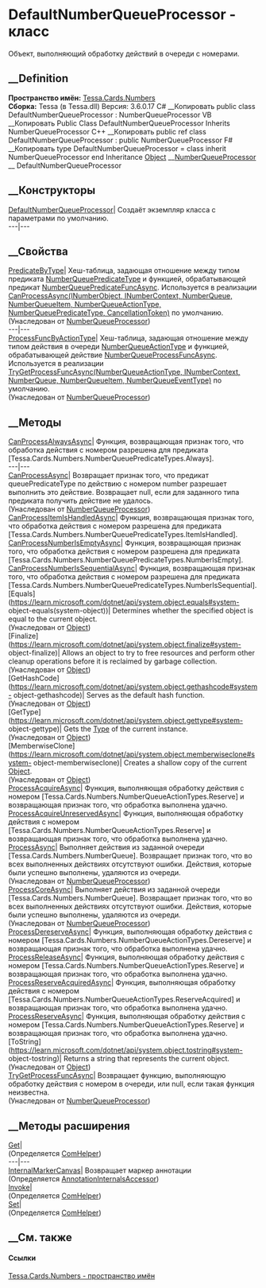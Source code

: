 # DefaultNumberQueueProcessor - класс
Объект, выполняющий обработку действий в очереди с номерами.
## __Definition
 **Пространство имён:** [Tessa.Cards.Numbers](N_Tessa_Cards_Numbers.htm)  
 **Сборка:** Tessa (в Tessa.dll) Версия: 3.6.0.17
C# __Копировать
     public class DefaultNumberQueueProcessor : NumberQueueProcessor
VB __Копировать
     Public Class DefaultNumberQueueProcessor
    	Inherits NumberQueueProcessor
C++ __Копировать
     public ref class DefaultNumberQueueProcessor : public NumberQueueProcessor
F# __Копировать
     type DefaultNumberQueueProcessor = 
        class
            inherit NumberQueueProcessor
        end
Inheritance
    [Object](https://learn.microsoft.com/dotnet/api/system.object) __[NumberQueueProcessor](T_Tessa_Cards_Numbers_NumberQueueProcessor.htm) __ DefaultNumberQueueProcessor
##  __Конструкторы
[DefaultNumberQueueProcessor](M_Tessa_Cards_Numbers_DefaultNumberQueueProcessor__ctor.htm)|
Создаёт экземпляр класса с параметрами по умолчанию.  
---|---  
##  __Свойства
[PredicateByType](P_Tessa_Cards_Numbers_NumberQueueProcessor_PredicateByType.htm)|
Хеш-таблица, задающая отношение между типом предиката
[NumberQueuePredicateType](T_Tessa_Cards_Numbers_NumberQueuePredicateType.htm)
и функцией, обрабатывающей предикат
[NumberQueuePredicateFuncAsync](T_Tessa_Cards_Numbers_NumberQueuePredicateFuncAsync.htm).
Используется в реализации [CanProcessAsync(INumberObject, INumberContext,
NumberQueue, NumberQueueItem, NumberQueueActionType, NumberQueuePredicateType,
CancellationToken)](M_Tessa_Cards_Numbers_NumberQueueProcessor_CanProcessAsync.htm)
по умолчанию.  
(Унаследован от
[NumberQueueProcessor](T_Tessa_Cards_Numbers_NumberQueueProcessor.htm))  
---|---  
[ProcessFuncByActionType](P_Tessa_Cards_Numbers_NumberQueueProcessor_ProcessFuncByActionType.htm)|
Хеш-таблица, задающая отношение между типом действия в очереди
[NumberQueueActionType](T_Tessa_Cards_Numbers_NumberQueueActionType.htm) и
функцией, обрабатывающей действие
[NumberQueueProcessFuncAsync](T_Tessa_Cards_Numbers_NumberQueueProcessFuncAsync.htm).
Используется в реализации [TryGetProcessFuncAsync(NumberQueueActionType,
INumberContext, NumberQueue, NumberQueueItem,
NumberQueueEventType)](M_Tessa_Cards_Numbers_NumberQueueProcessor_TryGetProcessFuncAsync.htm)
по умолчанию.  
(Унаследован от
[NumberQueueProcessor](T_Tessa_Cards_Numbers_NumberQueueProcessor.htm))  
##  __Методы
[CanProcessAlwaysAsync](M_Tessa_Cards_Numbers_DefaultNumberQueueProcessor_CanProcessAlwaysAsync.htm)|
Функция, возвращающая признак того, что обработка действия с номером разрешена
для предиката [Tessa.Cards.Numbers.NumberQueuePredicateTypes.Always].  
---|---  
[CanProcessAsync](M_Tessa_Cards_Numbers_NumberQueueProcessor_CanProcessAsync.htm)|
Возвращает признак того, что предикат queuePredicateType по действию с номером
number разрешает выполнить это действие. Возвращает null, если для заданного
типа предиката получить действие не удалось.  
(Унаследован от
[NumberQueueProcessor](T_Tessa_Cards_Numbers_NumberQueueProcessor.htm))  
[CanProcessItemIsHandledAsync](M_Tessa_Cards_Numbers_DefaultNumberQueueProcessor_CanProcessItemIsHandledAsync.htm)|
Функция, возвращающая признак того, что обработка действия с номером разрешена
для предиката [Tessa.Cards.Numbers.NumberQueuePredicateTypes.ItemIsHandled].  
[CanProcessNumberIsEmptyAsync](M_Tessa_Cards_Numbers_DefaultNumberQueueProcessor_CanProcessNumberIsEmptyAsync.htm)|
Функция, возвращающая признак того, что обработка действия с номером разрешена
для предиката [Tessa.Cards.Numbers.NumberQueuePredicateTypes.NumberIsEmpty].  
[CanProcessNumberIsSequentialAsync](M_Tessa_Cards_Numbers_DefaultNumberQueueProcessor_CanProcessNumberIsSequentialAsync.htm)|
Функция, возвращающая признак того, что обработка действия с номером разрешена
для предиката
[Tessa.Cards.Numbers.NumberQueuePredicateTypes.NumberIsSequential].  
[Equals](https://learn.microsoft.com/dotnet/api/system.object.equals#system-
object-equals\(system-object\))| Determines whether the specified object is
equal to the current object.  
(Унаследован от
[Object](https://learn.microsoft.com/dotnet/api/system.object))  
[Finalize](https://learn.microsoft.com/dotnet/api/system.object.finalize#system-
object-finalize)| Allows an object to try to free resources and perform other
cleanup operations before it is reclaimed by garbage collection.  
(Унаследован от
[Object](https://learn.microsoft.com/dotnet/api/system.object))  
[GetHashCode](https://learn.microsoft.com/dotnet/api/system.object.gethashcode#system-
object-gethashcode)| Serves as the default hash function.  
(Унаследован от
[Object](https://learn.microsoft.com/dotnet/api/system.object))  
[GetType](https://learn.microsoft.com/dotnet/api/system.object.gettype#system-
object-gettype)| Gets the
[Type](https://learn.microsoft.com/dotnet/api/system.type) of the current
instance.  
(Унаследован от
[Object](https://learn.microsoft.com/dotnet/api/system.object))  
[MemberwiseClone](https://learn.microsoft.com/dotnet/api/system.object.memberwiseclone#system-
object-memberwiseclone)| Creates a shallow copy of the current
[Object](https://learn.microsoft.com/dotnet/api/system.object).  
(Унаследован от
[Object](https://learn.microsoft.com/dotnet/api/system.object))  
[ProcessAcquireAsync](M_Tessa_Cards_Numbers_DefaultNumberQueueProcessor_ProcessAcquireAsync.htm)|
Функция, выполняющая обработку действия с номером
[Tessa.Cards.Numbers.NumberQueueActionTypes.Reserve] и возвращающая признак
того, что обработка выполнена удачно.  
[ProcessAcquireUnreservedAsync](M_Tessa_Cards_Numbers_DefaultNumberQueueProcessor_ProcessAcquireUnreservedAsync.htm)|
Функция, выполняющая обработку действия с номером
[Tessa.Cards.Numbers.NumberQueueActionTypes.Reserve] и возвращающая признак
того, что обработка выполнена удачно.  
[ProcessAsync](M_Tessa_Cards_Numbers_NumberQueueProcessor_ProcessAsync.htm)|
Выполняет действия из заданной очереди [Tessa.Cards.Numbers.NumberQueue].
Возвращает признак того, что во всех выполненных действиях отсутствуют ошибки.
Действия, которые были успешно выполнены, удаляются из очереди.  
(Унаследован от
[NumberQueueProcessor](T_Tessa_Cards_Numbers_NumberQueueProcessor.htm))  
[ProcessCoreAsync](M_Tessa_Cards_Numbers_NumberQueueProcessor_ProcessCoreAsync.htm)|
Выполняет действия из заданной очереди [Tessa.Cards.Numbers.NumberQueue].
Возвращает признак того, что во всех выполненных действиях отсутствуют ошибки.
Действия, которые были успешно выполнены, удаляются из очереди.  
(Унаследован от
[NumberQueueProcessor](T_Tessa_Cards_Numbers_NumberQueueProcessor.htm))  
[ProcessDereserveAsync](M_Tessa_Cards_Numbers_DefaultNumberQueueProcessor_ProcessDereserveAsync.htm)|
Функция, выполняющая обработку действия с номером
[Tessa.Cards.Numbers.NumberQueueActionTypes.Dereserve] и возвращающая признак
того, что обработка выполнена удачно.  
[ProcessReleaseAsync](M_Tessa_Cards_Numbers_DefaultNumberQueueProcessor_ProcessReleaseAsync.htm)|
Функция, выполняющая обработку действия с номером
[Tessa.Cards.Numbers.NumberQueueActionTypes.Reserve] и возвращающая признак
того, что обработка выполнена удачно.  
[ProcessReserveAcquiredAsync](M_Tessa_Cards_Numbers_DefaultNumberQueueProcessor_ProcessReserveAcquiredAsync.htm)|
Функция, выполняющая обработку действия с номером
[Tessa.Cards.Numbers.NumberQueueActionTypes.ReserveAcquired] и возвращающая
признак того, что обработка выполнена удачно.  
[ProcessReserveAsync](M_Tessa_Cards_Numbers_DefaultNumberQueueProcessor_ProcessReserveAsync.htm)|
Функция, выполняющая обработку действия с номером
[Tessa.Cards.Numbers.NumberQueueActionTypes.Reserve] и возвращающая признак
того, что обработка выполнена удачно.  
[ToString](https://learn.microsoft.com/dotnet/api/system.object.tostring#system-
object-tostring)| Returns a string that represents the current object.  
(Унаследован от
[Object](https://learn.microsoft.com/dotnet/api/system.object))  
[TryGetProcessFuncAsync](M_Tessa_Cards_Numbers_NumberQueueProcessor_TryGetProcessFuncAsync.htm)|
Возвращает функцию, выполняющую обработку действия с номером в очереди, или
null, если такая функция неизвестна.  
(Унаследован от
[NumberQueueProcessor](T_Tessa_Cards_Numbers_NumberQueueProcessor.htm))  
##  __Методы расширения
[Get](M_Tessa_Extensions_Default_Client_EDS_ComHelper_Get.htm)|  
(Определяется
[ComHelper](T_Tessa_Extensions_Default_Client_EDS_ComHelper.htm))  
---|---  
[InternalMarkerCanvas](M_Tessa_UI_Views_Charting_Annotations_AnnotationInternalsAccessor_InternalMarkerCanvas.htm)|
Возвращает маркер аннотации  
(Определяется
[AnnotationInternalsAccessor](T_Tessa_UI_Views_Charting_Annotations_AnnotationInternalsAccessor.htm))  
[Invoke](M_Tessa_Extensions_Default_Client_EDS_ComHelper_Invoke.htm)|  
(Определяется
[ComHelper](T_Tessa_Extensions_Default_Client_EDS_ComHelper.htm))  
[Set](M_Tessa_Extensions_Default_Client_EDS_ComHelper_Set.htm)|  
(Определяется
[ComHelper](T_Tessa_Extensions_Default_Client_EDS_ComHelper.htm))  
##  __См. также
#### Ссылки
[Tessa.Cards.Numbers - пространство имён](N_Tessa_Cards_Numbers.htm)
